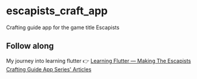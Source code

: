 # escapists_craft_app

Crafting guide app for the game title Escapists

## Follow along

My journey into learning flutter :point_right:  [Learning Flutter — Making The Escapists Crafting Guide App Series' Articles](https://dev.to/aldnav/series/10338)

